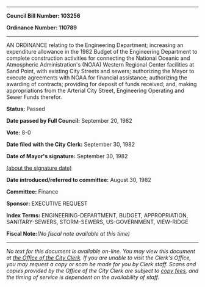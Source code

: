 

********

**Council Bill Number: 103256**
   
**Ordinance Number: 110789**
********

 AN ORDINANCE relating to the Engineering Department; increasing an expenditure allowance in the 1982 Budget of the Engineering Department to complete construction activities for connecting the National Oceanic and Atmospheric Administration's (NOAA) Western Regional Center facilities at Sand Point, with existing City Streets and sewers; authorizing the Mayor to execute agreements with NOAA for financial assistance; authorizing the awarding of contracts; providing for deposit of funds received; and, making appropriations from the Arterial City Street, Engineering Operating and Sewer Funds therefor.

**Status:** Passed
   
**Date passed by Full Council:** September 20, 1982
   
**Vote:** 8-0
   
**Date filed with the City Clerk:** September 30, 1982
   
**Date of Mayor's signature:** September 30, 1982
   
[(about the signature date)](/~public/approvaldate.htm)
   
   
   
**Date introduced/referred to committee:** August 30, 1982
   
**Committee:** Finance
   
**Sponsor:** EXECUTIVE REQUEST
   
   
**Index Terms:** ENGINEERING-DEPARTMENT, BUDGET, APPROPRIATION, SANITARY-SEWERS, STORM-SEWERS, US-GOVERNMENT, VIEW-RIDGE

**Fiscal Note:**_(No fiscal note available at this time)_
********

_No text for this document is available on-line. You may view this document at [the Office of the City Clerk](http://www.seattle.gov/leg/clerk/contactUs.htm). If you are unable to visit the Clerk's Office, you may request a copy or scan be made for you by Clerk staff. Scans and copies provided by the Office of the City Clerk are subject to [copy fees](http://clerk.seattle.gov/~public/clerkfees.htm), and the timing of service is dependent on the availability of staff._

